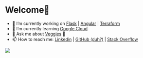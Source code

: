 # Welcome👋

<!-- TODO: add links -->
- 🔭 I’m currently working on [Flask]() | [Angular]() | [Terraform]()
- 🌱 I’m currently learning [Google Cloud]()
- 💬 Ask me about [Veggies]() 🥕
- 📫 How to reach me: [Linkedin](https://www.linkedin.com/in/luca-terrazzan/) | [GitHub (duh?)](https://github.com/Luca-Terrazzan) | [Stack Overflow](https://stackoverflow.com/users/4487514/luca-t?tab=profile)
<!-- 
Will add fun facts later

- ⚡ Fun fact: --> 

<!-- Counter image -->
![](https://hit.yhype.me/github/profile?user_id=6852982)
